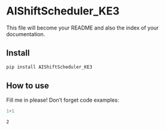 # AIShiftScheduler_KE3


<!-- WARNING: THIS FILE WAS AUTOGENERATED! DO NOT EDIT! -->

This file will become your README and also the index of your
documentation.

## Install

``` sh
pip install AIShiftScheduler_KE3
```

## How to use

Fill me in please! Don’t forget code examples:

``` python
1+1
```

    2
